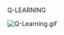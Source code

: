 Q-LEARNING          

           			

![Q-Learning.gif](https://github.com/aadhithya14/RLprojects/blob/master/Results/Q-Learning.gif?raw=true)
